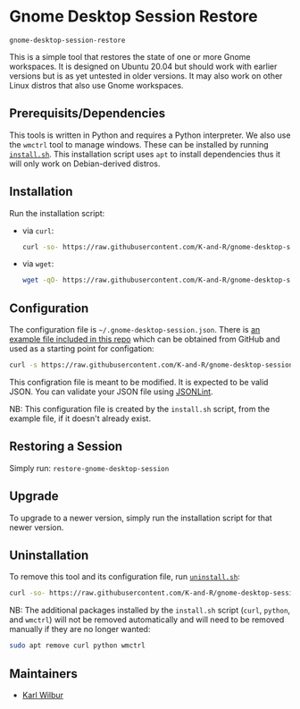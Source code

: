 # Gnome Desktop Session Restore

`gnome-desktop-session-restore`

This is a simple tool that restores the state of one or more Gnome workspaces.
It is designed on Ubuntu 20.04 but should work with earlier versions but is as
yet untested in older versions. It may also work on other Linux distros that
also use Gnome workspaces.

## Prerequisits/Dependencies

This tools is written in Python and requires a Python interpreter. We also use
the `wmctrl` tool to manage windows. These can be installed by running
[`install.sh`](./install.sh). This installation script uses `apt` to install
dependencies thus it will only work on Debian-derived distros.

## Installation

Run the installation script:

* via `curl`:
  ```bash
  curl -so- https://raw.githubusercontent.com/K-and-R/gnome-desktop-session-restore/v0.1.0/install.sh | bash
  ```

* via `wget`:
  ```bash
  wget -qO- https://raw.githubusercontent.com/K-and-R/gnome-desktop-session-restore/v0.1.0/install.sh | bash
  ```

## Configuration

The configuration file is `~/.gnome-desktop-session.json`. There is [an example
file included in this repo](./session.json.example) which can be obtained from
GitHub and used as a starting point for configation:

```bash
curl -s https://raw.githubusercontent.com/K-and-R/gnome-desktop-session-restore/v0.1.0/session.json.example -o ~/.gnome-desktop-session.json
```

This configration file is meant to be modified. It is expected to be valid JSON.
You can validate your JSON file using [JSONLint](https://jsonlint.com/).

NB: This configuration file is created by the `install.sh` script, from the
example file, if it doesn't already exist.

## Restoring a Session

Simply run: `restore-gnome-desktop-session`

## Upgrade

To upgrade to a newer version, simply run the installation script for that newer
version.

## Uninstallation

To remove this tool and its configuration file, run [`uninstall.sh`](./uninstall.sh):

```bash
curl -so- https://raw.githubusercontent.com/K-and-R/gnome-desktop-session-restore/v0.1.0/uninstall.sh | bash
```

NB: The additional packages installed by the `install.sh` script (`curl`,
`python`, and `wmctrl`) will not be removed automatically and will need to be
removed manually if they are no longer wanted:

```bash
sudo apt remove curl python wmctrl
```

## Maintainers

* [Karl Wilbur](https://github.com/karlwilbur)
